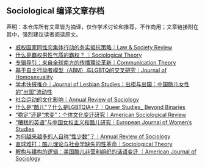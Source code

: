 ## Sociological 编译文章存档
声明：本仓库所有文章皆为摘译，仅作学术讨论和推荐，不作商用；文章链接附在其中，强烈建议读者阅读原文。 


<!-- HTML LINKS START -->
- [威权国家同性恋集体行动的务实抵抗策略｜Law & Society Review](https://bliSociological.github.io/Sociological/Archive/威权国家同性恋集体行动的务实抵抗策略｜Law%20&%20Society%20Review.html)
- [什么是霸权男性气质的霸权？ ｜Sociological Theory](https://bliSociological.github.io/Sociological/Archive/什么是霸权男性气质的霸权？%20｜Sociological%20Theory.html)
- [专辑导引：来自全球南方的传播理论革新｜Communication Theory](https://bliSociological.github.io/Sociological/Archive/专辑导引：来自全球南方的传播理论革新｜Communication%20Theory.html)
- [基于自主行动者模型（ABM）与LGBTQ的交叉研究｜Journal of Homosexuality](https://bliSociological.github.io/Sociological/Archive/基于自主行动者模型（ABM）与LGBTQ的交叉研究｜Journal%20of%20Homosexuality.html)
- [学术快报推介｜Journal of Lesbian Studies：出柜与出国：中国酷儿女性的“出国”流动性](https://bliSociological.github.io/Sociological/Archive/学术快报推介｜Journal%20of%20Lesbian%20Studies：出柜与出国：中国酷儿女性的“出国”流动性.html)
- [社会运动的文化影响｜Annual Review of Sociology](https://bliSociological.github.io/Sociological/Archive/社会运动的文化影响｜Annual%20Review%20of%20Sociology.html)
- [什么是“酷儿”？什么是LGBTQIA+？｜Queer Studies_ Beyond Binaries](https://bliSociological.github.io/Sociological/Archive/什么是“酷儿”？什么是LGBTQIA+？｜Queer%20Studies_%20Beyond%20Binaries.html)
- [“稳定”还是“求变”：个体文化变迁研究｜American Sociological Review](https://bliSociological.github.io/Sociological/Archive/“稳定”还是“求变”：个体文化变迁研究｜American%20Sociological%20Review.html)
- [“糟糕的英语”与中国女权主义和酷儿研究｜European Journal of Women’s Studies](https://bliSociological.github.io/Sociological/Archive/“糟糕的英语”与中国女权主义和酷儿研究｜European%20Journal%20of%20Women’s%20Studies.html)
- [为何越来越多的人自称“性少数”？｜Annual Review of Sociology](https://bliSociological.github.io/Sociological/Archive/为何越来越多的人自称“性少数”？｜Annual%20Review%20of%20Sociology.html)
- [直球难打：酷儿理论与社会学缺失的性革命｜Sociological Theory](https://bliSociological.github.io/Sociological/Archive/直球难打：酷儿理论与社会学缺失的性革命｜Sociological%20Theory.html)
- [解构与建构的逻辑：美国酷儿非营利组织的话语变迁 ｜American Journal of Sociology](https://bliSociological.github.io/Sociological/Archive/解构与建构的逻辑：美国酷儿非营利组织的话语变迁%20｜American%20Journal%20of%20Sociology.html)
<!-- HTML LINKS END -->
